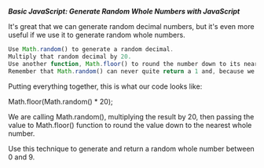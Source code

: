***Basic JavaScript: Generate Random Whole Numbers with JavaScript***

It's great that we can generate random decimal numbers, but it's even more useful if we use it to generate random whole numbers.

```javascript
Use Math.random() to generate a random decimal.
Multiply that random decimal by 20.
Use another function, Math.floor() to round the number down to its nearest whole number.
Remember that Math.random() can never quite return a 1 and, because we're rounding down, it's impossible to actually get 20. This technique will give us a whole number between 0 and 19.
```

Putting everything together, this is what our code looks like:

Math.floor(Math.random() * 20);

We are calling Math.random(), multiplying the result by 20, then passing the value to Math.floor() function to round the value down to the nearest whole number.


Use this technique to generate and return a random whole number between 0 and 9.
